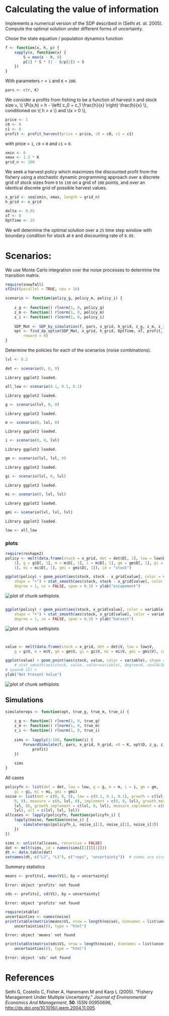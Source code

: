 






# Calculating the value of information

 Implements a numerical version of the SDP described in (Sethi _et. al._ 2005).
 Compute the optimal solution under different forms of uncertainty.   




Chose the state equation / population dynamics function



```r
f <- function(x, h, p) {
    sapply(x, function(x) {
        S = max(x - h, 0)
        p[1] * S * (1 - S/p[2]) + S
    })
}
```




With parameters `r` = `1` and `K` = `100`.



```r
pars <- c(r, K)
```




We consider a profits from fishing to be a function of harvest `h` and stock size `x`,  \\( \Pi(x,h) = h - \left( c_0  + c_1 \frac{h}{x} \right) \frac{h}{x} \\), conditioned on \\( h > x \\) and \\(x > 0 \\),



```r
price <- 1
c0 <- 0
c1 <- 0
profit <- profit_harvest(price = price, c0 = c0, c1 = c1)
```




with price = `1`, `c0` = `0` and `c1` = `0`. 




```r
xmin <- 0
xmax <- 1.5 * K
grid_n <- 100
```




We seek a harvest policy which maximizes the discounted profit from the fishery using a stochastic dynamic programming approach over a discrete grid of stock sizes from `0` to `150` on a grid of `100` points, and over an identical discrete grid of possible harvest values.  




```r
x_grid <- seq(xmin, xmax, length = grid_n)
h_grid <- x_grid
```







```r
delta <- 0.05
xT <- 0
OptTime <- 25
```




We will determine the optimal solution over a `25` time step window with boundary condition for stock at `0` and discounting rate of `0.05`.  

# Scenarios: 

We use Monte Carlo integration over the noise processes to determine the transition matrix.  



```r
require(snowfall)
sfInit(parallel = TRUE, cpu = 16)
```







```r
scenario <- function(policy_g, policy_m, policy_i) {
    
    z_g <- function() rlnorm(1, 0, policy_g)
    z_m <- function() rlnorm(1, 0, policy_m)
    z_i <- function() rlnorm(1, 0, policy_i)
    
    SDP_Mat <- SDP_by_simulation(f, pars, x_grid, h_grid, z_g, z_m, z_i, reps = 20000)
    opt <- find_dp_optim(SDP_Mat, x_grid, h_grid, OptTime, xT, profit, delta, 
        reward = 0)
}
```




Determine the policies for each of the scenarios (noise combinations).



```r
lvl <- 0.2
```






```r
det <- scenario(0, 0, 0)
```

```
Library ggplot2 loaded.
```






```r
all_low <- scenario(0.1, 0.1, 0.1)
```

```
Library ggplot2 loaded.
```






```r
g <- scenario(lvl, 0, 0)
```

```
Library ggplot2 loaded.
```






```r
m <- scenario(0, lvl, 0)
```

```
Library ggplot2 loaded.
```






```r
i <- scenario(0, 0, lvl)
```

```
Library ggplot2 loaded.
```






```r
gm <- scenario(lvl, lvl, 0)
```

```
Library ggplot2 loaded.
```






```r
gi <- scenario(lvl, 0, lvl)
```

```
Library ggplot2 loaded.
```






```r
mi <- scenario(0, lvl, lvl)
```

```
Library ggplot2 loaded.
```






```r
gmi <- scenario(lvl, lvl, lvl)
```

```
Library ggplot2 loaded.
```







```r
low <- all_low
```





### plots





```r
require(reshape2)
policy <- melt(data.frame(stock = x_grid, det = det$D[, 1], low = low$D[, 
    1], g = g$D[, 1], m = m$D[, 1], i = m$D[, 1], gm = gm$D[, 1], gi = gi$D[, 
    1], mi = mi$D[, 1], gmi = gmi$D[, 1]), id = "stock")

ggplot(policy) + geom_point(aes(stock, stock - x_grid[value], color = variable), 
    shape = "+") + stat_smooth(aes(stock, stock - x_grid[value], color = variable), 
    degree = 1, se = FALSE, span = 0.3) + ylab("escapement")
```

![plot of chunk sethiplots](http://farm9.staticflickr.com/8003/7470405550_92e5c80bde_o.png) 

```r

ggplot(policy) + geom_point(aes(stock, x_grid[value], color = variable), 
    shape = "+") + stat_smooth(aes(stock, x_grid[value], color = variable), 
    degree = 1, se = FALSE, span = 0.3) + ylab("harvest")
```

![plot of chunk sethiplots](http://farm8.staticflickr.com/7265/7470405844_f31f56fd5b_o.png) 

```r


value <- melt(data.frame(stock = x_grid, det = det$V, low = low$V, 
    g = g$V, m = m$V, gm = gm$V, gi = gi$V, mi = mi$V, gmi = gmi$V), id = "stock")

ggplot(value) + geom_point(aes(stock, value, color = variable), shape = "+") + 
    # stat_smooth(aes(stock, value, color=variable), degree=0, se=FALSE,
# span=0.15) +
ylab("Net Present Value")
```

![plot of chunk sethiplots](http://farm8.staticflickr.com/7267/7470406062_1d9b2f571f_o.png) 


## Simulations



```r
simulatereps <- function(opt, true_g, true_m, true_i) {
    
    z_g <- function() rlnorm(1, 0, true_g)
    z_m <- function() rlnorm(1, 0, true_m)
    z_i <- function() rlnorm(1, 0, true_i)
    
    sims <- lapply(1:100, function(i) {
        ForwardSimulate(f, pars, x_grid, h_grid, x0 = K, opt$D, z_g, z_m, z_i, 
            profit)
    })
    
    sims
}
```





All cases



```r
policyfn <- list(det = det, low = low, g = g, m = m, i = i, gm = gm, 
    gi = gi, mi = mi, gmi = gmi)
noise <- list(det = c(0, 0, 0), low = c(0.1, 0.1, 0.1), growth = c(lvl, 
    0, 0), measure = c(0, lvl, 0), implement = c(0, 0, lvl), growth_measure = c(lvl, 
    lvl, 0), growth_implement = c(lvl, 0, lvl), measure_implement = c(0, lvl, 
    lvl), all = c(lvl, lvl, lvl))
allcases <- lapply(policyfn, function(policyfn_i) {
    lapply(noise, function(noise_i) {
        simulatereps(policyfn_i, noise_i[1], noise_i[2], noise_i[3])
    })
})
```






```r
sims <- unlist(allcases, recursive = FALSE)
dat <- melt(sims, id = names(sims[[1]][[1]]))
dt <- data.table(dat)
setnames(dt, c("L2", "L1"), c("reps", "uncertainty"))  # names are nice
```






Summary statistics 



```r
means <- profits[, mean(V1), by = uncertainty]
```

```
Error: object 'profits' not found
```

```r
sds <- profits[, sd(V1), by = uncertainty]
```

```
Error: object 'profits' not found
```






```r
require(xtable)
uncertainties <- names(noise)
print(xtable(matrix(means$V1, nrow = length(noise), dimnames = list(uncertainties, 
    uncertainties))), type = "html")
```

```
Error: object 'means' not found
```

```r
print(xtable(matrix(sds$V1, nrow = length(noise), dimnames = list(uncertainties, 
    uncertainties))), type = "html")
```

```
Error: object 'sds' not found
```






# References

<p>Sethi G, Costello C, Fisher A, Hanemann M and Karp L (2005).
&ldquo;Fishery Management Under Multiple Uncertainty.&rdquo;
<EM>Journal of Environmental Economics And Management</EM>, <B>50</B>.
ISSN 00950696, <a href="http://dx.doi.org/10.1016/j.jeem.2004.11.005">http://dx.doi.org/10.1016/j.jeem.2004.11.005</a>.


